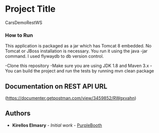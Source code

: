 # Project Title

CarsDemoRestWS


### How to Run

This application is packaged as a jar which has Tomcat 8 embedded. No Tomcat or JBoss installation is necessary. You run it using the java -jar command. I used flywaydb to db version control.


-Clone this repository
-Make sure you are using JDK 1.8 and Maven 3.x
-You can build the project and run the tests by running mvn clean package



## Documentation on REST API URL

(https://documenter.getpostman.com/view/3459852/RWgxvahn)


## Authors

* **Kirellos Elmasry** - *Initial work* - [PurpleBooth](https://github.com/KirellosElmasry)




